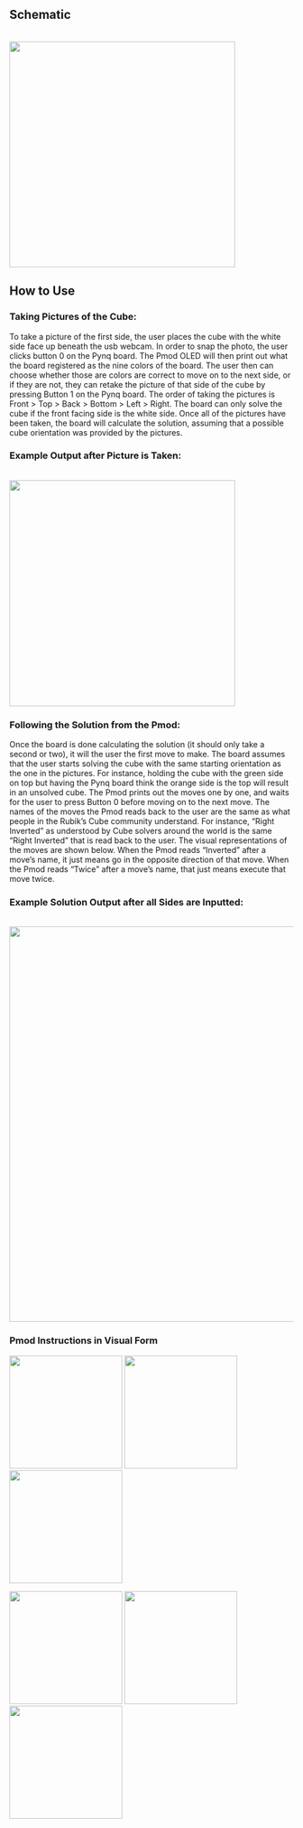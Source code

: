 ## Schematic
<br>
 <img src="http://williamscotten.com/Actioniks/assets/img/hardware.png" width="400">
<br>

## How to Use
 
### Taking Pictures of the Cube:
 
To take a picture of the first side, the user places the cube with the white side face up beneath the usb webcam.  In order to snap the photo, the user clicks button 0 on the Pynq board.  The Pmod OLED will then print out what the board registered as the nine colors of the board.  The user then can choose whether those are colors are correct to move on to the next side, or if they are not, they can retake the picture of that side of the cube by pressing Button 1 on the Pynq board.  The order of taking the pictures is Front > Top > Back > Bottom > Left > Right.  The board can only solve the cube if the front facing side is the white side.  Once all of the pictures have been taken, the board will calculate the solution, assuming that a possible cube orientation was provided by the pictures. 
 
### Example Output after Picture is Taken:
<br>
 <img src="http://williamscotten.com/Actioniks/assets/img/pmod_output.jpg" width="400">
<br>

### Following the Solution from the Pmod:
 
Once the board is done calculating the solution (it should only take a second or two), it will the user the first move to make.  The board assumes that the user starts solving the cube with the same starting orientation as the one in the pictures.  For instance, holding the cube with the green side on top but having the Pynq board think  the orange side is the top will result in an unsolved cube.  The Pmod prints out the moves one by one, and waits for the user to press Button 0 before moving on to the next move.  The names of the moves the Pmod reads back to the user are the same as what people in the Rubik’s Cube community understand.  For instance, “Right Inverted” as understood by Cube solvers around the world is the same “Right Inverted” that is read back to the user.  The visual representations of the moves are shown below.  When the Pmod reads “Inverted” after a move’s name, it just means go in the opposite direction of that move.  When the Pmod reads “Twice” after a move’s name, that just means execute that move twice.  
 
### Example Solution Output after all Sides are Inputted:
<br>
 <img src="http://williamscotten.com/Actioniks/assets/img/jupyter_output.jpg" width="700">
<br>

 
### Pmod Instructions in Visual Form
<img src="http://williamscotten.com/Actioniks/assets/img/front.jpg" width="200"> <img src="http://williamscotten.com/Actioniks/assets/img/back.jpg" width="200"> <img src="http://williamscotten.com/Actioniks/assets/img/down.jpg" width="200">

<img src="http://williamscotten.com/Actioniks/assets/img/left.jpg" width="200"> <img src="http://williamscotten.com/Actioniks/assets/img/right.jpg" width="200"> <img src="http://williamscotten.com/Actioniks/assets/img/up.jpg" width="200">
